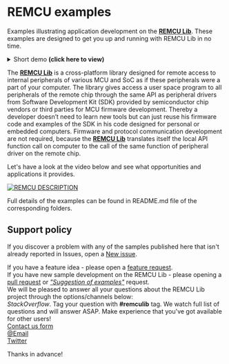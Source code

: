 # REMCU examples

Examples illustrating application development on the [**REMCU Lib**](https://remotemcu.com/). These examples are designed to get you up and running with REMCU Lib in no time.


<details>
	<summary> Short demo
		<b>(click here to view) </b></summary>

stm32f4_discovery/accell_graph demo:  
![monitor_of_acc](stm32f4_discovery/accell_graph/img/monitor_of_acc.gif)  

stm32f4_discovery/CAN_BUS demo:  
![monitor_of_acc](stm32f4_discovery/CAN_BUS/img/CAN_demo.gif)

stm32f4_discovery/jupyter-notebook PWM demo:  
![slider_f4d](stm32f4_discovery/jupyter-notebook/img/slider_f4d.gif)  

stm32f4_discovery/jupyter-notebook ADC demo:  
![f4_adc](stm32f4_discovery/jupyter-notebook/img/f4_adc.gif)
</details>

The [**REMCU Lib**](https://remotemcu.com/) is a cross-platform library designed for remote access to internal peripherals of various MCU and SoC as if these peripherals were a part of your computer.
The library gives access a user space program to all peripherals of the remote chip  through the same API as peripheral drivers from Software Development Kit (SDK) provided by semiconductor chip vendors or third parties for MCU firmware development.
Thereby a developer doesn’t need to learn new tools but can just reuse his firmware code and examples of the SDK in his code designed for personal or embedded computers.
Firmware and protocol communication development are not required, because the [**REMCU Lib**](https://remotemcu.com/) translates itself the local API function call on computer to the call of the same function of peripheral driver on the remote chip.

Let's have a look at the video below and see what opportunities and applications it provides.

[![REMCU DESCRIPTION](img/preview_description.png)](https://youtu.be/PJPl9Y96hA0)

Full details of the examples can be found in README.md file of the corresponding folders.

## Support policy

If you discover a problem with any of the samples published here that isn't already reported in Issues, open a [New issue](https://github.com/remotemcu/remcu_examples/issues/new?assignees=&labels=bug&template=bug_report.md&title=).

If you have a feature idea - please open a [feature request](https://github.com/remotemcu/remcu_examples/issues/new?assignees=&labels=Feature+request&template=feature_request.md&title=).  
If you have new sample development on the REMCU Lib  - please opening a [pull request](https://github.com/remotemcu/remcu_examples/pulls) or [*"Suggestion of examples"*](https://github.com/remotemcu/remcu_examples/issues/new?assignees=&labels=Suggestion+of+examples&template=suggestion-of-examples.md&title=) request.  
We will be pleased to answer all your questions about the REMCU Lib project through the options/channels below:  
*StackOverflow*. Tag your question with **#remculib** tag. We watch full list of questions and will answer ASAP. Make experience that you've got available for other users!  
[Contact us form](https://remotemcu.com/contact-us)  
[@Email](support@remotemcu.com)  
[Twitter](https://twitter.com/RemoteMcu)  

Thanks in advance!
